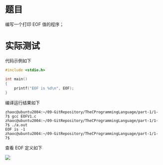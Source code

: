 # 题目

编写一个打印 EOF 值的程序；

# 实际测试

代码示例如下

```c
#include <stdio.h>

int main()
{
    printf("EOF is %d\n", EOF);
}
```

编译运行结果如下

```shell
zhaoc@ubuntu2004:~/09-GitRepository/TheCProgrammingLanguage/part-1/1-7$ gcc EOFV1.c 
zhaoc@ubuntu2004:~/09-GitRepository/TheCProgrammingLanguage/part-1/1-7$ ./a.out 
EOF is -1
zhaoc@ubuntu2004:~/09-GitRepository/TheCProgrammingLanguage/part-1/1-7$
```

查看 EOF 定义如下

![](https://gitee.com/FightingBoom/BlogPictures/raw/master/img_20200821/20220109145455.png)